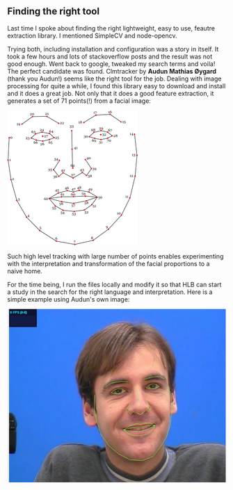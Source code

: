 ## Finding the right tool

Last time I spoke about finding the right lightweight, easy to use, feautre extraction library. I mentioned SimpleCV and node-opencv.

Trying both, including installation and configuration was a story in itself. It took a few hours and lots of stackoverflow posts and the result was not good enough. Went back to google, tweaked my search terms and voila! The perfect candidate was found. Clmtracker by **Audun Mathias Øygard** (thank you Audun!) seems like the right tool for the job. Dealing with image processing for quite a while, I found this library easy to download and install and it does a great job. Not only that it does a good feature extraction, it generates a set of 71 points(!) from a facial image:

![](/project_images/facemodel_numbering_new_small.png)

Such high level tracking with large number of points enables experimenting with the interpretation and transformation of the facial proportions to a naive home.

For the time being, I run the files locally and modify it so that HLB can start a study in the search for the right language and interpretation. Here is a simple example using Audun's own image:

![](/project_images/hf1.jpg)